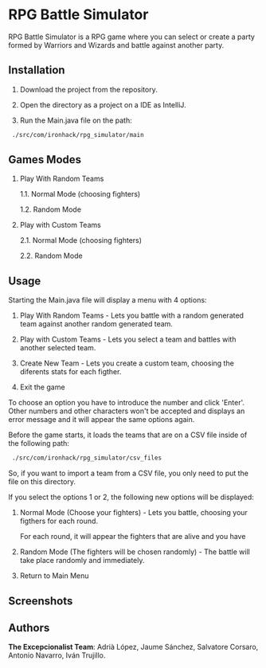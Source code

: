 # RPG Battle Simulator

RPG Battle Simulator is a RPG game where you can select or create a party formed by Warriors and Wizards and battle against another party.

## Installation

1. Download the project from the repository.

2. Open the directory as a project on a IDE as IntelliJ.

3. Run the Main.java file on the path:

```bash
 ./src/com/ironhack/rpg_simulator/main
```

## Games Modes

1. Play With Random Teams

   1.1. Normal Mode (choosing fighters)
  
   1.2. Random Mode

2. Play with Custom Teams

   2.1. Normal Mode (choosing fighters)
  
   2.2. Random Mode
  
## Usage

Starting the Main.java file will display a menu with 4 options:

   1. Play With Random Teams - Lets you battle with a random generated team against another random generated team.
   
   2. Play with Custom Teams - Lets you select a team and battles with another selected team.
   
   3. Create New Team - Lets you create a custom team, choosing the diferents stats for each figther.
   
   4. Exit the game
 
To choose an option you have to introduce the number and click 'Enter'. Other numbers and other characters won't be accepted and displays an error message
and it will appear the same options again.
 
Before the game starts, it loads the teams that are on a CSV file inside of the following path:

```bash
 ./src/com/ironhack/rpg_simulator/csv_files
```

So, if you want to import a team from a CSV file, you only need to put the file on this directory.

If you select the options 1 or 2, the following new options will be displayed:

   1. Normal Mode (Choose your fighters) - Lets you battle, choosing your figthers for each round.
   
      For each round, it will appear the fighters that are alive and you have 
   
   2. Random Mode (The fighters will be chosen randomly) - The battle will take place randomly and immediately.
   
   3. Return to Main Menu
   

   
## Screenshots


## Authors
**The Excepcionalist Team**: Adrià López, Jaume Sánchez, Salvatore Corsaro, Antonio Navarro, Iván Trujillo.
